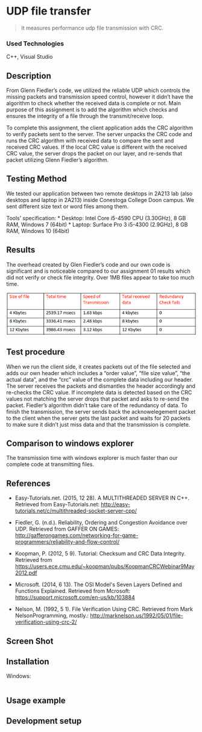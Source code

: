# UDP file transfer
> It measures performance udp file transmission with CRC.

### Used Technologies

C++, Visual Studio  

## Description

From Glenn Fiedler’s code, we utilized the reliable UDP which controls the missing packets and transmission speed control, however it didn’t have the algorithm to check whether the received data is complete or not. Main purpose of this assignment is to add the algorithm which checks and ensures the integrity of a file through the transmit/receive loop.

To complete this assignment, the client application adds the CRC algorithm to verify packets sent to the server. The server unpacks the CRC code and runs the CRC algorithm with received data to compare the sent and received CRC values. If the local CRC value is different with the received CRC value, the server drops the packet on our layer, and re-sends that packet utilizing Glenn Fiedler’s algorithm.

## Testing Method

We tested our application between two remote desktops in 2A213 lab (also desktops and laptop in 2A213) inside Conestoga College Doon campus. We sent different size text or word files among them.

Tools’ specification:
	* Desktop: Intel Core i5-4590 CPU (3.30GHz), 8 GB RAM, Windows 7 (64bit)
	* Laptop: Surface Pro 3 i5-4300 (2.9GHz), 8 GB RAM, Windows 10 (64bit)

## Results

The overhead created by Glen Fiedler’s code and our own code is significant and is noticeable compared to our assignment 01 results which did not verify or check file integrity. Over 1MB files appear to take too much time.

![](udp1.png)

## Test procedure

When we run the client side, it creates packets out of the file selected and adds our own header which includes a “order value”, “file size value”, “the actual data”, and the “crc” value of the complete data including our header. The server receives the packets and dismantles the header accordingly and re-checks the CRC value. If incomplete data is detected based on the CRC values not matching the server drops that packet and asks to re-send the packet.
Fiedler’s algorithm didn’t take care of the redundancy of data. To finish the transmission, the server sends back the acknowelegement packet to the client when the server gets the last packet and waits for 20 packets to make sure it didn’t just miss data and that the transmission is complete.

## Comparison to windows explorer

The transmission time with windows explorer is much faster than our complete code at transmitting files.

## References

* Easy-Tutorials.net. (2015, 12 28). A MULTITHREADED SERVER IN C++. Retrieved from Easy-Tutorials.net: http://easy-tutorials.net/c/multithreaded-socket-server-cpp/

* Fiedler, G. (n.d.). Reliability, Ordering and Congestion Avoidance over UDP. Retrieved from GAFFER ON GAMES: http://gafferongames.com/networking-for-game-programmers/reliability-and-flow-control/

* Koopman, P. (2012, 5 9). Tutorial: Checksum and CRC Data Integrity. Retrieved from https://users.ece.cmu.edu/~koopman/pubs/KoopmanCRCWebinar9May2012.pdf

* Microsoft. (2014, 6 13). The OSI Model's Seven Layers Defined and Functions Explained. Retrieved from Mcrosoft: https://support.microsoft.com/en-us/kb/103884

* Nelson, M. (1992, 5 1). File Verification Using CRC. Retrieved from Mark NelsonProgramming, mostly.: http://marknelson.us/1992/05/01/file-verification-using-crc-2/

## Screen Shot

## Installation

Windows:

```sh

```

## Usage example

## Development setup